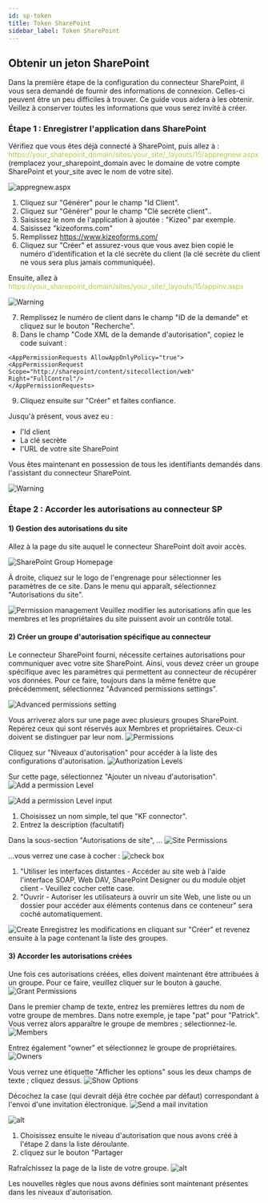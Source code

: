 ```yaml
---
id: sp-token
title: Token SharePoint
sidebar_label: Token SharePoint
---
```


## Obtenir un jeton SharePoint
Dans la première étape de la configuration du connecteur SharePoint, il vous sera demandé de fournir des informations de connexion.
Celles-ci peuvent être un peu difficiles à trouver. Ce guide vous aidera à les obtenir.
Veillez à conserver toutes les informations que vous serez invité à créer. 

### Étape 1 : Enregistrer l'application dans SharePoint

Vérifiez que vous êtes déjà connecté à SharePoint, puis allez à :
<span style="color:#ABD33D">https://<span></span>your_sharepoint_domain/sites/your_site/_layouts/15/appregnew.aspx</span>  
(remplacez your_sharepoint_domain avec le domaine de votre compte SharePoint et your_site avec le nom de votre site).


![appregnew.aspx][token-01]
1. Cliquez sur "Générer" pour le champ "Id Client".
2. Cliquez sur "Générer" pour le champ "Clé secrète client".. 
3. Saisissez le nom de l'application à ajoutée : "Kizeo" par exemple.
4. Saisissez "kizeoforms.com" 
5. Remplissez https://www.kizeoforms.com/
6. Cliquez sur "Créer" et assurez-vous que vous avez bien copié le numéro d'identification et la clé secrète du client (la clé secrète du client ne vous sera plus jamais communiquée). 

Ensuite, allez à <span style="color:#ABD33D">https://<span></span>your_sharepoint_domain/sites/your_site/_layouts/15/appinv.aspx</span>

![Warning][token-02]

7. Remplissez le numéro de client dans le champ "ID de la demande" et cliquez sur le bouton "Recherche".
8. Dans le champ "Code XML de la demande d'autorisation", copiez le code suivant :
```
<AppPermissionRequests AllowAppOnlyPolicy="true">
<AppPermissionRequest Scope="http://sharepoint/content/sitecollection/web" Right="FullControl"/>
</AppPermissionRequests> 
```
9. Cliquez ensuite sur "Créer" et faites confiance.

Jusqu'à présent, vous avez eu :
- l'Id client
- La clé secrète
- l'URL de votre site SharePoint
<!-- The tenant id is on this page : <span style="color:#ABD33D">https://<span></span>your_sharepoint_domain/Sites/your_site/_layouts/15/appprincipals.aspx</span> -->

<!-- ![Warning][token-03] -->
<!-- It is after the "@". -->
Vous êtes maintenant en possession de tous les identifiants demandés dans l'assistant du connecteur SharePoint.

![Warning][token-04]

### Étape 2 : Accorder les autorisations au connecteur SP 

#### 1) Gestion des autorisations du site
Allez à la page du site auquel le connecteur SharePoint doit avoir accès. 

![SharePoint Group Homepage][token-05]

À droite, cliquez sur le logo de l'engrenage pour sélectionner les paramètres de ce site.
Dans le menu qui apparaît, sélectionnez "Autorisations du site". 

![Permission management][token-23]
Veuillez modifier les autorisations afin que les membres et les propriétaires du site puissent avoir
un contrôle total. 

#### 2) Créer un groupe d'autorisation spécifique au connecteur 
Le connecteur SharePoint fourni, nécessite certaines autorisations pour communiquer avec votre site SharePoint. Ainsi, vous devez créer un groupe spécifique avec les paramètres qui permettent au connecteur de récupérer vos données.
Pour ce faire, toujours dans la même fenêtre que précédemment, sélectionnez "Advanced permissions settings". 

![Advanced permissions setting][token-08]

Vous arriverez alors sur une page avec plusieurs groupes SharePoint. Repérez ceux qui sont réservés aux
Membres et propriétaires. Ceux-ci doivent se distinguer par leur nom. 
![Permissions][token-09]

Cliquez sur "Niveaux d'autorisation" pour accéder à la liste des configurations d'autorisation. 
![Authorization Levels][token-10]

Sur cette page, sélectionnez "Ajouter un niveau d'autorisation". 
![Add a permission Level][token-11]

![Add a permission Level input][token-12]

1. Choisissez un nom simple, tel que "KF connector". 
2. Entrez la description (facultatif)

Dans la sous-section "Autorisations de site", ... 
![Site Permissions][token-13]

...vous verrez une case à cocher :
![check box][token-14]

1. "Utiliser les interfaces distantes - Accéder au site web à l'aide l'interface SOAP, Web DAV, SharePoint Designer ou du module objet client - Veuillez cocher cette case. 
2. "Ouvrir - Autoriser les utilisateurs à ouvrir un site Web, une liste ou un dossier pour accéder aux éléments contenus dans ce conteneur" sera coché automatiquement. 

![Create][token-15]
Enregistrez les modifications en cliquant sur "Créer" et revenez ensuite à la page contenant la liste des groupes. 

#### 3) Accorder les autorisations créées 
Une fois ces autorisations créées, elles doivent maintenant être attribuées à un groupe. Pour ce faire, veuillez cliquer sur le bouton à gauche. 
![Grant Permissions][token-16]

Dans le premier champ de texte, entrez les premières lettres du nom de votre groupe de membres. Dans notre exemple, je tape "pat" pour "Patrick". Vous verrez alors apparaître le groupe de membres ; sélectionnez-le. 
![Members][token-17]

Entrez également "owner" et sélectionnez le groupe de propriétaires. 
![Owners][token-18]

Vous verrez une étiquette "Afficher les options" sous les deux champs de texte ; cliquez dessus. 
![Show Options][token-19]

Décochez la case (qui devrait déjà être cochée par défaut) correspondant à l'envoi d'une invitation électronique. 
![Send a mail invitation][token-20]

![alt][token-21]
1. Choisissez ensuite le niveau d'autorisation que nous avons créé à l'étape 2 dans la liste déroulante.
2. cliquez sur le bouton "Partager

Rafraîchissez la page de la liste de votre groupe.
![alt][token-22]

Les nouvelles règles que nous avons définies sont maintenant présentes dans les niveaux d'autorisation. 


<!-- ************************** -->
<!-- ***** Pictures List ****** --> 
<!-- ************************** -->

[token-01]: /kizeo-forms-documentations/img/sp/fr/tokenfr-sp-01.png
[token-02]: /kizeo-forms-documentations/img/sp/fr/tokenfr-sp-02.png
[token-03]: /kizeo-forms-documentations/img/sp/fr/tokenfr-sp-03.png
[token-04]: /kizeo-forms-documentations/img/sp/en/token-sp-04.png
[token-05]: /kizeo-forms-documentations/img/sp/fr/tokenfr-sp-05.png
[token-06]: /kizeo-forms-documentations/img/sp/fr/tokenfr-sp-06.png
[token-07]: /kizeo-forms-documentations/img/sp/fr/tokenfr-sp-07.png
[token-08]: /kizeo-forms-documentations/img/sp/fr/tokenfr-sp-08.png
[token-09]: /kizeo-forms-documentations/img/sp/fr/tokenfr-sp-09.png
[token-10]: /kizeo-forms-documentations/img/sp/fr/tokenfr-sp-10.png
[token-11]: /kizeo-forms-documentations/img/sp/fr/tokenfr-sp-11.png
[token-12]: /kizeo-forms-documentations/img/sp/fr/tokenfr-sp-12.png
[token-13]: /kizeo-forms-documentations/img/sp/fr/tokenfr-sp-13.png
[token-14]: /kizeo-forms-documentations/img/sp/fr/tokenfr-sp-14.png
[token-15]: /kizeo-forms-documentations/img/sp/fr/tokenfr-sp-15.png
[token-16]: /kizeo-forms-documentations/img/sp/fr/tokenfr-sp-16.png
[token-17]: /kizeo-forms-documentations/img/sp/fr/tokenfr-sp-17.png
[token-18]: /kizeo-forms-documentations/img/sp/fr/tokenfr-sp-18.png
[token-19]: /kizeo-forms-documentations/img/sp/fr/tokenfr-sp-19.png
[token-20]: /kizeo-forms-documentations/img/sp/fr/tokenfr-sp-20.png
[token-21]: /kizeo-forms-documentations/img/sp/fr/tokenfr-sp-21.png
[token-22]: /kizeo-forms-documentations/img/sp/fr/tokenfr-sp-22.png
[token-23]: /kizeo-forms-documentations/img/sp/en/token-sp-23.png
[separator]: /kizeo-forms-documentations/img/sp/en/installen-09.png

